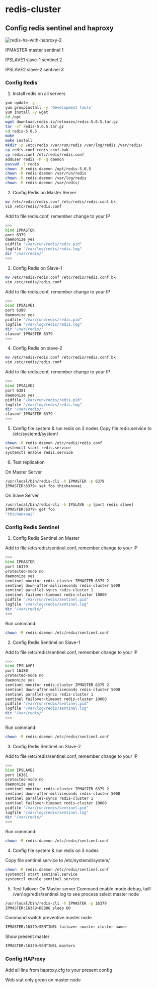 # redis-cluster
## Config redis sentinel and haproxy

![redis-ha-with-haproxy-2](https://user-images.githubusercontent.com/56550682/117958281-11579580-b345-11eb-8f12-4618de5aea7d.jpg)

IPMASTER  master    sentinel 1

IPSLAVE1  slave-1   sentinel 2

IPSLAVE2  slave-2   sentinel 3

### Config Redis
1. Install redis on all servers
```bash
yum update -y
yum groupinstall -y 'Development Tools'
yum install -y wget
cd /opt
wget download.redis.io/releases/redis-5.0.5.tar.gz
tar -xf redis-5.0.5.tar.gz
cd redis-5.0.5
make
make install
mkdir -p /etc/redis /var/run/redis /var/log/redis /var/redis/
cp redis.conf redis.conf.bak
cp redis.conf /etc/redis/redis.conf
adduser redis -M -g daemon
passwd -l redis
chown -R redis:daemon /opt/redis-5.0.5
chown -R redis:daemon /var/run/redis
chown -R redis:daemon /var/log/redis
chown -R redis:daemon /var/redis/
```
2. Config Redis on Master Server
```bash
mv /etc/redis/redis.conf /etc/redis/redis.conf.bk
vim /etc/redis/redis.conf
```
  Add to file redis.conf, remember change to your IP
```bash
>>>
bind IPMASTER
port 6379
daemonize yes
pidfile "/var/run/redis/redis.pid"
logfile "/var/log/redis/redis.log"
dir "/var/redis/"
<<<
```
3. Config Redis on Slave-1
```bash
mv /etc/redis/redis.conf /etc/redis/redis.conf.bk
vim /etc/redis/redis.conf
```
  Add to file redis.conf, remember change to your IP
```bash
>>>
bind IPSALVE1
port 6380
daemonize yes
pidfile "/var/run/redis/redis.pid"
logfile "/var/log/redis/redis.log"
dir "/var/redis/"
slaveof IPMASTER 6379
<<<
```

4. Config Redis on slave-2
```bash
mv /etc/redis/redis.conf /etc/redis/redis.conf.bk
vim /etc/redis/redis.conf
```
  Add to file redis.conf, remember change to your IP
```bash
>>>
bind IPSALVE2
port 6381
daemonize yes
pidfile "/var/run/redis/redis.pid"
logfile "/var/log/redis/redis.log"
dir "/var/redis/"
slaveof IPMASTER 6379
<<<
```
5. Config file system & run redis on 3 nodes
  Copy file redis.service to /etc/systemd/system/
```bash
chown -R redis:daemon /etc/redis/redis.conf
systemctl start redis.service
systemctl enable redis.service
```
6. Test replication
  
  On Master Server
```bash
/usr/local/bin/redis-cli -h IPMASTER -p 6379
IPMASTER:6379> set foo thichanxoai
```

  On Slave Server
```bash
/usr/local/bin/redis-cli -h IPSLAVE -p [port redis slave]
IPMASTER:6379> get foo
"thichanxoai"
```

### Config Redis Sentinel
1. Config Redis Sentinel on Master

  Add to file /etc/redis/sentinel.conf, remember change to your IP
```bash
>>>
bind IPMASTER
port 16379
protected-mode no
daemonize yes
sentinel monitor redis-cluster IPMASTER 6379 2
sentinel down-after-milliseconds redis-cluster 5000
sentinel parallel-syncs redis-cluster 1
sentinel failover-timeout redis-cluster 10000
pidfile "/var/run/redis/sentinel.pid"
logfile "/var/log/redis/sentinel.log"
dir "/var/redis/"
<<<
```
  Run command:
```bash
chown -R redis:daemon /etc/redis/sentinel.conf
```

2. Config Redis Sentinel on Slave-1

  Add to file /etc/redis/sentinel.conf, remember change to your IP
```bash
>>>
bind IPSLAVE1
port 16380
protected-mode no
daemonize yes
sentinel monitor redis-cluster IPMASTER 6379 2
sentinel down-after-milliseconds redis-cluster 5000
sentinel parallel-syncs redis-cluster 1
sentinel failover-timeout redis-cluster 10000
pidfile "/var/run/redis/sentinel.pid"
logfile "/var/log/redis/sentinel.log"
dir "/var/redis/"
<<<
```
  Run command:
```bash
chown -R redis:daemon /etc/redis/sentinel.conf
```

3. Config Redis Sentinel on Slave-2

  Add to file /etc/redis/sentinel.conf, remember change to your IP
```bash
>>>
bind IPSLAVE2
port 16381
protected-mode no
daemonize yes
sentinel monitor redis-cluster IPMASTER 6379 2
sentinel down-after-milliseconds redis-cluster 5000
sentinel parallel-syncs redis-cluster 1
sentinel failover-timeout redis-cluster 10000
pidfile "/var/run/redis/sentinel.pid"
logfile "/var/log/redis/sentinel.log"
dir "/var/redis/"
<<<
```
  Run command:
```bash
chown -R redis:daemon /etc/redis/sentinel.conf
```

4. Config file system & run redis on 3 nodes

  Copy file sentinel.service to /etc/systemd/system/
```bash
chown -R redis:daemon /etc/redis/sentinel.conf
systemctl start sentinel.service
systemctl enable sentinel.service
```

5. Test failover
  On Master server
Command enable mode debug, tailf /var/log/redis/sentinel.log to see process select master node
```bash
/usr/local/bin/redis-cli -h IPMASTER -p 16379
IPMASTER:16379>DEBUG sleep 60
```

Command switch preventive master node 
```bash
IPMASTER:16379>SENTINEL failover <master cluster name>
```

Show present master
```bash
IPMASTER:16379>SENTINEL masters
```

### Config HAProxy
Add all line from haproxy.cfg to your present config

Web stat only green on master node
